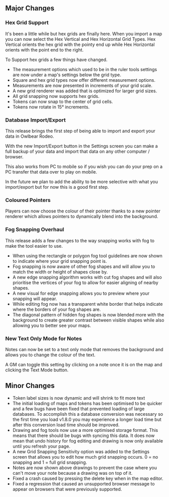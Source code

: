 ## Major Changes

### Hex Grid Support

It's been a little while but hex grids are finally here.
When you import a map you can now select the Hex Vertical and Hex Horizontal Grid Types. Hex Vertical orients the hex grid with the pointy end up while Hex Horizontal orients with the point end to the right.

To Support hex grids a few things have changed.

- The measurement options which used to be in the ruler tools settings are now under a map's settings below the grid type.
- Square and hex grid types now offer different measurement options.
- Measurements are now presented in increments of your grid scale.
- A new grid renderer was added that is optimized for larger grid sizes.
- All grid snapping now supports hex grids.
- Tokens can now snap to the center of grid cells.
- Tokens now rotate in 15° increments.

### Database Import/Export

This release brings the first step of being able to import and export your data in Owlbear Rodeo.

With the new Import/Export button in the Settings screen you can make a full backup of your data and import that data on any other computer / browser.

This also works from PC to mobile so if you wish you can do your prep on a PC transfer that data over to play on mobile.

In the future we plan to add the ability to be more selective with what you import/export but for now this is a good first step.

### Coloured Pointers

Players can now choose the colour of their pointer thanks to a new pointer renderer which allows pointers to dynamically blend into the background.

### Fog Snapping Overhaul

This release adds a few changes to the way snapping works with fog to make the tool easier to use.

- When using the rectangle or polygon fog tool guidelines are now shown to indicate where your grid snapping point is.
- Fog snapping is now aware of other fog shapes and will allow you to match the width or height of shapes close by.
- A new edge snapping algorithm works with cut fog shapes and will also prioritise the vertices of your fog to allow for easier aligning of nearby shapes.
- A new visual for edge snapping allows you to preview where your snapping will appear.
- While editing fog now has a transparent white border that helps indicate where the borders of your fog shapes are.
- The diagonal pattern of hidden fog shapes is now blended more with the background to create greater contrast between visible shapes while also allowing you to better see your maps.

### New Text Only Mode for Notes

Notes can now be set to a text only mode that removes the background and allows you to change the colour of the text.

A GM can toggle this setting by clicking on a note once it is on the map and clicking the Text Mode button.

## Minor Changes

- Token label sizes is now dynamic and will shrink to fit more text
- The initial loading of maps and tokens has been optimised to be quicker and a few bugs have been fixed that prevented loading of large databases. To accomplish this a database conversion was necessary so the first time you load v1.8.0 you may experience a longer load time but after this conversion load time should be improved.
- Drawing and fog tools now use a more optimised storage format. This means that there should be bugs with syncing this data. It does now mean that undo history for fog editing and drawing is now only available until you refresh your page.
- A new Grid Snapping Sensitivity option was added to the Settings screen that allows you to edit how much grid snapping occurs. 0 = no snapping and 1 = full grid snapping.
- Notes are now shown above drawings to prevent the case where you can't move your note because a drawing was on top of it.
- Fixed a crash caused by pressing the delete key when in the map editor.
- Fixed a regression that caused an unsupported browser message to appear on browsers that were previously supported.
